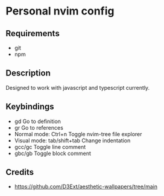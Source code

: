 # Personal nvim config

## Requirements
- git
- npm

## Description
Designed to work with javascript and typescript currently.

## Keybindings
- <leader>gd Go to definition
- <leader>gr Go to references
- Normal mode: Ctrl+n Toggle nvim-tree file explorer
- Visual mode: tab/shift+tab Change indentation
- gcc/gc Toggle line comment
- gbc/gb Toggle block comment

## Credits
- https://github.com/D3Ext/aesthetic-wallpapers/tree/main

